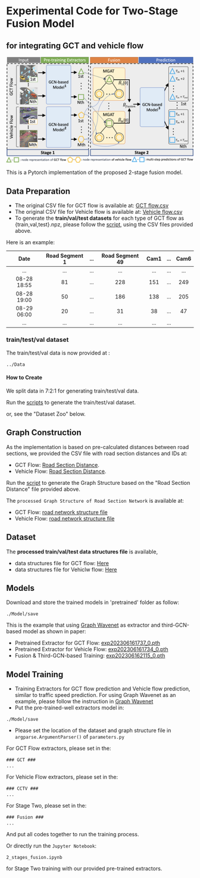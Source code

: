 
# Experimental Code for Two-Stage Fusion Model 
## for integrating GCT and vehicle flow

![RMT-dataset](https://github.com/cylin-gn/CTCam/blob/main/Figure/fusion_model.png)

This is a Pytorch implementation of the proposed 2-stage fusion model.

## Data Preparation

- The original CSV file for GCT flow is available at: [GCT flow.csv](./Data/Raw/GCT_Flow.csv)
- The original CSV file for Vehicle flow is available at: [Vehicle flow.csv](./Data/Raw/Vehicle_Flow_Raw.csv)
- To generate the **train/val/test datasets** for each type of GCT flow as {train,val,test}.npz, please follow the [script](https://github.com/liyaguang/DCRNN/blob/master/scripts/generate_training_data.py),
using the CSV files provided above.

Here is an example:

|        Date         | Road Segment 1 | ...  | Road Segment 49 | Cam1 | ... | Cam6 | 
|:-------------------:|:--------------:|:--------------:|:--------------:|:--------------:|:--------------:|:--------------:|
|         ...         |    ...         |    ...         |    ...         |    ...        |    ...        |    ...        |
| 08-28 18:55 |  81        |  ...        |   228        |    151         |    ...        |   249        |
| 08-28 19:00 |  50        |  ...        |   186        |    138         |     ...        |   205        |
| 08-29 06:00 |  20        |  ...         |   31        |    38         |    ...        |   47        |
|         ...         |    ...         |    ...         |    ...         |      ...        |   ...        |

### train/test/val dataset

The train/test/val data is now provided at : 
```
../Data
```

#### How to Create

We split data in 7:2:1 for generating train/test/val data.

Run the [scripts](https://github.com/liyaguang/DCRNN/blob/master/scripts/generate_training_data.py) to generate the train/test/val dataset.

or, see the "Dataset Zoo" below.

## Graph Construction
As the implementation is based on pre-calculated distances between road sections, we provided the CSV file with road section distances and IDs at: 
- GCT Flow: [Road Section Distance](https://github.com/cylin-gn/CTCam/blob/main/Data/Raw/GCT_Roads_Distance.txt). 
- Vehicle Flow: [Road Section Distance](https://github.com/cylin-gn/CTCam/blob/main/Data/Raw/Vehicle_Flow_Roads_Distance.txt). 

Run the [script](https://github.com/liyaguang/DCRNN/blob/master/scripts/gen_adj_mx.py) to generate the Graph Structure based on the "Road Section Distance" file provided above.

The `processed Graph Structure of Road Section Network` is available at: 
- GCT Flow: [road network structure file](https://github.com/cylin-gn/CTCam/blob/main/Data/hsin_49_GCT_0600_1900_rename/adj_mat_49_rename.pkl)
- Vehicle Flow: [road network structure file](https://github.com/cylin-gn/CTCam/blob/main/Data/hsin_6_CCTV_0600_1900_rename/adj_mat_6_rename.pkl)


## Dataset
The **processed train/val/test data structures file** is available, 
- data structures file for GCT flow: [Here](https://github.com/cylin-gn/CTCam/tree/main/Data/hsin_49_GCT_0600_1900_rename)
- data structures file for Vehiclw flow: [Here](https://github.com/cylin-gn/CTCam/tree/main/Data/hsin_6_CCTV_0600_1900_rename)

## Models

Download and store the trained models in 'pretrained' folder as follow:

```
./Model/save
```
This is the example that using [Graph Wavenet](https://github.com/nnzhan/Graph-WaveNet) as extractor and third-GCN-based model as shown in paper:
- Pretrained Extractor for GCT Flow: [exp202306161737_0.pth](./Model/save/exp202306161737_0.pth)
- Pretrained Extractor for Vehicle Flow: [exp202306161734_0.pth](./Model/save/exp202306161734_0.pth)
- Fusion & Third-GCN-based Training: [exp202306162115_0.pth](./Model/save/exp202306162115_0.pth)


## Model Training

- Training Extractors for GCT flow prediction and Vehicle flow prediction, similar to traffic speed prediction.
  For using Graph Wavenet as an example, please follow the instruction in [Graph Wavenet](https://github.com/nnzhan/Graph-WaveNet) 
- Put the pre-trained-well extractors model in:
```
./Model/save
```
- Please set the location of the dataset and graph structure file in `argparse.ArgumentParser()` of `parameters.py`

For GCT Flow extractors, please set in the:
```
### GCT ###
...
```

For Vehicle Flow extractors, please set in the:
```
### CCTV ###
...
```

For Stage Two, please set in the:
```
### Fusion ###
...
```

And put all codes together to run the training process.

Or directly run the `Jupyter Notebook`:

```
2_stages_fusion.ipynb
```

for Stage Two training with our provided pre-trained extractors.
